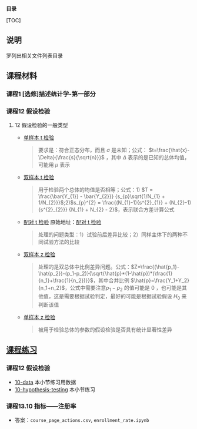 **目录**

[TOC]

## 说明
罗列出相关文件列表目录



## 课程材料

### 课程1 [选修]描述统计学-第一部分



### 课程12 假设检验

1. 12 假设检验的一般类型

   * [单样本 t 检验](https://www.cliffsnotes.com/study-guides/statistics/univariate-inferential-tests/one-sample-t-test)

     > 要求是：符合正态分布，而且 $\sigma$ 是未知；公式： $t=\frac{\hat{x}-\Delta}{\frac{s}{\sqrt{n}}}$ ，其中 $\Delta$ 表示的是已知的总体均值，可能用 $\mu$ 表示

   * [双样本 t 检验](http://www.itl.nist.gov/div898/handbook/eda/section3/eda353.htm)

     > 用于检验两个总体的均值是否相等；公式：1) $T = \frac{\bar{Y_{1}} - \bar{Y_{2}}} {s_{p}\sqrt{1/N_{1} + 1/N_{2}}}$;2)$s_{p}^{2} = \frac{(N_{1}-1){s^{2}_{1}} + (N_{2}-1){s^{2}_{2}}} {N_{1} + N_{2} - 2}$，表示联合方差计算公式

   * [配对 t 检验](./课程材料/配对t检验.pdf) 原始地址：[配对 t 检验](http://www.statstutor.ac.uk/resources/uploaded/paired-t-test.pdf)

     > 处理的问题类型：1）试验前后差异比较；2）同样主体下的两种不同试验方法的比较

   * [双样本 z 检验](https://onlinecourses.science.psu.edu/stat414/node/268)

     > 处理的是双总体中比例差异问题。公式：$Z=\frac{(\hat{p_1}-\hat{p_2})-(p_1-p_2)}{\sqrt{\hat{p}*(1-\hat{p})*(\frac{1}{n_1}+\frac{1}{n_2})}}$，其中合并比例 $\hat{p}=\frac{Y_1+Y_2}{n_1+n_2}$，公式中需要注意$p_1-p_2$ 的值可能是 $0$ ，也可能是其他值，这是需要根据试验判定，最好的可能是根据试验假设 $H_0$ 来判断该值

   * [单样本 z 检验](https://stattrek.com/statistics/dictionary.aspx?definition=one-sample%20z-test)

     > 被用于检验总体的参数的假设检验是否具有统计显著性差异


## [课程练习](./课程练习)

### 课程12 假设检验

* [10-data](课程练习/10-data.zip) 	本小节练习用数据
* [10-hypothesis-testing](课程练习/10-hypothesis-testing.zip) 本小节练习





### 课程13.10 指标——注册率

* 答案：`course_page_actions.csv`, `enrollment_rate.ipynb`